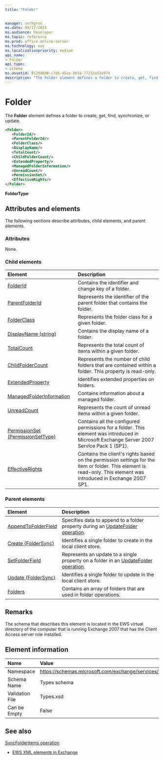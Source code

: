 ```yaml
---
title: "Folder"
 
 
manager: sethgros
ms.date: 09/17/2015
ms.audience: Developer
ms.topic: reference
ms.prod: office-online-server
ms.technology: ews
ms.localizationpriority: medium
api_name:
- Folder
api_type:
- schema
ms.assetid: 812948d8-c7db-45ce-bb3a-77233a53a974
description: "The Folder element defines a folder to create, get, find, synchronize, or update."
---
```


# Folder

The **Folder** element defines a folder to create, get, find, synchronize, or update. 
  
```xml
<Folder>
   <FolderId/>
   <ParentFolderId/>
   <FolderClass/>
   <DisplayName/>
   <TotalCount/>
   <ChildFolderCount/>
   <ExtendedProperty/>
   <ManagedFolderInformation/>
   <UnreadCount/>
   <PermissionSet/>
   <EffectiveRights/>
</Folder>
```

 **FolderType**
## Attributes and elements

The following sections describe attributes, child elements, and parent elements.
  
### Attributes

None.
  
### Child elements

|**Element**|**Description**|
|:-----|:-----|
|[FolderId](folderid.md) <br/> |Contains the identifier and change key of a folder.  <br/> |
|[ParentFolderId](parentfolderid.md) <br/> |Represents the identifier of the parent folder that contains the folder.  <br/> |
|[FolderClass](folderclass.md) <br/> |Represents the folder class for a given folder.  <br/> |
|[DisplayName (string)](displayname-string.md) <br/> |Contains the display name of a folder.  <br/> |
|[TotalCount](totalcount.md) <br/> |Represents the total count of items within a given folder.  <br/> |
|[ChildFolderCount](childfoldercount.md) <br/> |Represents the number of child folders that are contained within a folder. This property is read-only.  <br/> |
|[ExtendedProperty](extendedproperty.md) <br/> |Identifies extended properties on folders.  <br/> |
|[ManagedFolderInformation](managedfolderinformation.md) <br/> |Contains information about a managed folder.  <br/> |
|[UnreadCount](unreadcount.md) <br/> |Represents the count of unread items within a given folder.  <br/> |
|[PermissionSet (PermissionSetType)](permissionset-permissionsettype.md) <br/> |Contains all the configured permissions for a folder. This element was introduced in Microsoft Exchange Server 2007 Service Pack 1 (SP1).  <br/> |
|[EffectiveRights](effectiverights.md) <br/> |Contains the client's rights based on the permission settings for the item or folder. This element is read-only. This element was introduced in Exchange 2007 SP1.  <br/> |
   
### Parent elements

|**Element**|**Description**|
|:-----|:-----|
|[AppendToFolderField](appendtofolderfield.md) <br/> |Specifies data to append to a folder property during an [UpdateFolder operation](updatefolder-operation.md).  <br/> |
|[Create (FolderSync)](create-foldersync.md) <br/> |Identifies a single folder to create in the local client store.  <br/> |
|[SetFolderField](setfolderfield.md) <br/> |Represents an update to a single property on a folder in an [UpdateFolder operation](updatefolder-operation.md).  <br/> |
|[Update (FolderSync)](update-foldersync.md) <br/> |Identifies a single folder to update in the local client store.  <br/> |
|[Folders](folders-ex15websvcsotherref.md) <br/> |Contains an array of folders that are used in folder operations.  <br/> |
   
## Remarks

The schema that describes this element is located in the EWS virtual directory of the computer that is running Exchange 2007 that has the Client Access server role installed.
  
## Element information

|**Name**|**Value**|
|:-----|:-----|
|Namespace  <br/> |https://schemas.microsoft.com/exchange/services/2006/types  <br/> |
|Schema Name  <br/> |Types schema  <br/> |
|Validation File  <br/> |Types.xsd  <br/> |
|Can be Empty  <br/> |False  <br/> |
   
## See also



[SyncFolderItems operation](syncfolderitems-operation.md)


- [EWS XML elements in Exchange](ews-xml-elements-in-exchange.md)

